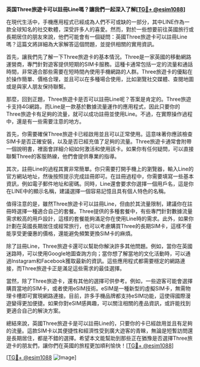 **英国Three旅遊卡可以註冊Line嗎？讓我們一起深入了解[[TG💪+ @esim1088](https://t.me/s/esim1088)]**

在現代生活中，手機應用程式已經成為人們不可或缺的一部分，其中LINE作為一款全球知名的社交軟體，深受許多人的喜愛。然而，對於一些想要前往英國旅行或長期居住的朋友來說，他們可能會有一個疑問：英國Three旅遊卡可以註冊Line嗎？這篇文將詳細為大家解答這個問題，並提供相關的實用資訊。

首先，讓我們先了解一下Three旅遊卡的基本情況。Three是一家英國的移動網路運營商，專門針對遊客提供短期的SIM卡服務。這種卡通常包括一定的流量和通話時間，非常適合那些需要在短時間內使用手機網路的人群。Three旅遊卡的優點在於操作簡單、價格合理，並且可以在多種場合使用，比如瀏覽社交媒體、查閱地圖或是與家人朋友保持聯繫。

那麼，回到正題，Three旅遊卡是否可以註冊Line呢？答案是肯定的。Three旅遊卡支持4G網路，而Line是一款基於數據流量運作的應用程式，因此只要你的Three旅遊卡有足夠的流量，就可以成功註冊並使用Line。不過，在實際操作過程中，還是有一些需要注意的地方。

首先，你需要確保Three旅遊卡已經啟用並且可以正常使用。這意味著你應該檢查SIM卡是否正確安裝，以及是否已經充值了足夠的流量。Three旅遊卡通常會附帶一個說明書，裡面會詳細介紹如何激活和使用該卡。如果你有任何疑問，可以直接聯繫Three的客服熱線，他們會提供專業的指導。

其次，註冊Line的過程其實非常簡單。你只需要打開手機上的瀏覽器，輸入Line的官方網站地址，然後按照提示完成註冊即可。在註冊過程中，你需要填寫一些基本資訊，例如電子郵件地址和密碼。同時，Line還會要求你選擇一個用戶名，這是你在LINE中的顯示名稱，建議選擇一個容易記憶且具有個人特色的名稱。

值得注意的是，雖然Three旅遊卡可以註冊Line，但由於其流量限制，建議你在註冊時選擇一種適合自己的套餐。Three提供的多種套餐中，有些專門針對數據流量需求較高的用戶設計，這樣的套餐能夠滿足你在使用Line時的需求。此外，如果你計劃在英國長期居住或經常旅行，也可以考慮購買Three的長期SIM卡，這樣不僅能享受更優惠的價格，還能避免頻繁更換SIM卡的麻煩。

除了註冊Line，Three旅遊卡還可以幫助你解決許多其他問題。例如，當你在英國迷路時，可以使用Google地圖查詢方向；當你想了解當地的文化活動時，可以通過Instagram和Facebook獲取最新的資訊。這些應用程式都需要穩定的網路連接，而Three旅遊卡正是滿足這些需求的最佳選擇。

當然，除了Three旅遊卡，還有其他的選擇可供參考。例如，一些遊客可能會選擇購買當地的SIM卡，或者使用eSIM技術。eSIM是一種新型的虛擬SIM卡，無需物理卡槽即可實現網路連接。目前，許多手機品牌都支持eSIM功能，這使得國際漫遊變得更加便捷。如果你對eSIM感興趣，可以關注相關的產品資訊，或許能找到更適合自己的解決方案。

總結來說，英國Three旅遊卡是可以註冊Line的，只要你的卡已經啟用並且有足夠的流量。這款SIM卡以其便捷性和經濟性受到廣大遊客的青睞，無論是短暫訪問還是長期居住，都是不錯的選擇。希望本文能幫助到那些正在猶豫是否選擇Three旅遊卡的朋友們，讓你們在英國的旅程更加順利愉快！[[TG💪+ @esim1088](https://t.me/s/esim1088)]

[[TG💪+ @esim1088](https://t.me/s/esim1088) ![Image](https://i.postimg.cc/4NQfJmqS/Snipaste-2025-05-13-00-14-12.png)]